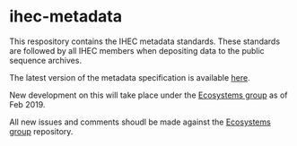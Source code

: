 # ihec-metadata

This respository contains the IHEC metadata standards. These standards are followed by all IHEC members when depositing data to the public sequence archives.

The latest version of the metadata specification is available [here](./specs/Ihec_metadata_specification.md).

New development on this will take place under the [Ecosystems group](https://github.com/IHEC/ihec-ecosystems) as of Feb 2019. 

All new issues and comments shoudl be made against the [Ecosystems group](https://github.com/IHEC/ihec-ecosystems) repository. 




